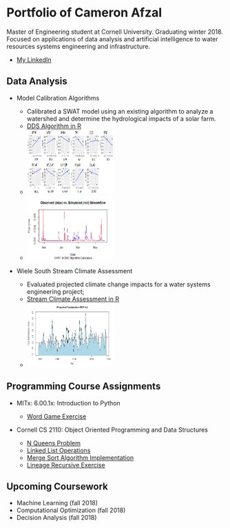 # Portfolio of Cameron Afzal
Master of Engineering student at Cornell University. Graduating winter 2018. 
Focused on applications of data analysis and artificial intelligence to water resources systems engineering and infrastructure.
  * [My LinkedIn](https://www.linkedin.com/in/cameron-afzal-26a82a62/)

## Data Analysis
  * Model Calibration Algorithms
    - Calibrated a SWAT model using an existing algorithm to analyze a watershed and determine the hydrological impacts of a solar farm. 
    - [DDS Algorithm in R](https://github.com/cafzal/Portfolio/blob/master/SWAT_DDS_Algorithm.R)
    - <img src="https://github.com/cafzal/Portfolio/blob/master/paramScatterLikelihood.png" height="150" width="200"></img>
    - <img src="https://github.com/cafzal/Portfolio/blob/master/flow.png" height="150" width="200"></img>
  
  * Wiele South Stream Climate Assessment
    - Evaluated projected climate change impacts for a water systems engineering project;
    - [Stream Climate Assessment in R](https://github.com/cafzal/Portfolio/blob/master/WiehleClimateAssessment.R)
    - <img src="https://github.com/cafzal/Portfolio/blob/master/Wstorm.jpg" height="150" width="200"></img>

## Programming Course Assignments
  * MITx: 6.00.1x: Introduction to Python
     - [Word Game Exercise](https://github.com/cafzal/Portfolio/blob/master/Python%20word%20game%20exercise.py)
    
  * Cornell CS 2110: Object Oriented Programming and Data Structures
     - [N Queens Problem](https://github.com/cafzal/Portfolio/blob/master/NQueensProblem.java)
     - [Linked List Operations](https://github.com/cafzal/Portfolio/blob/master/LinkedListExercises.java)
     - [Merge Sort Algorithm Implementation](https://github.com/cafzal/Portfolio/blob/master/MergeSortPractice.java)
     - [Lineage Recursive Exercise](https://github.com/cafzal/Portfolio/blob/master/Lineage.java)

## Upcoming Coursework
  * Machine Learning (fall 2018)
  * Computational Optimization (fall 2018)
  * Decision Analysis (fall 2018)
